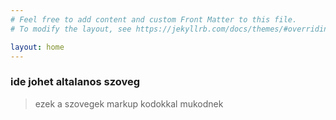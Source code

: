 ```yaml
---
# Feel free to add content and custom Front Matter to this file.
# To modify the layout, see https://jekyllrb.com/docs/themes/#overriding-theme-defaults

layout: home
---
```

### ide johet altalanos szoveg

> ezek a szovegek markup kodokkal mukodnek